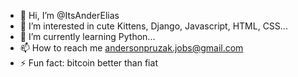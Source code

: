 - 👋 Hi, I’m @ItsAnderElias
- 👀 I’m interested in cute Kittens, Django, Javascript, HTML, CSS...
- 🌱 I’m currently learning Python...
- 📫 How to reach me andersonpruzak.jobs@gmail.com
- ⚡ Fun fact: bitcoin better than fiat
